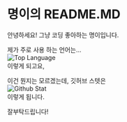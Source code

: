 # 명이의 README.MD

안녕하세요! 그냥 코딩 좋아하는 명이입니다.

제가 주로 사용 하는 언어는...
<br/>
![Top Language](https://github-readme-stats.vercel.app/api/top-langs/?username=myoung2namur&theme=tokyonight)<br/>
이렇게 되고요,

이건 뭔지는 모르겠는데, 깃허브 스텟은 <br/>
![Github Stat](https://github-readme-stats.vercel.app/api?username=myoung2namur&show_icons=true&theme=tokyonight)<br/>
이렇게 됩니다.

잘부탁드립니다!
